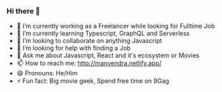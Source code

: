 ### Hi there 👋

- 🔭  I’m currently working as a Freelancer while looking for Fulltime Job
- 🌱  I’m currently learning Typescript, GraphQL and Serverless
- 👯  I’m looking to collaborate on anything Javascript
- 🤔  I’m looking for help with finding a Job
- 💬  Ask me about Javascript, React and it's ecosystem or Movies
- 📫  How to reach me: http://manvendra.netlify.app/
- 😄  Pronouns: He/Him
- ⚡  Fun fact: Big movie geek, Spend free time on 9Gag
